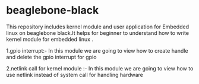 # beaglebone-black

This repository includes kernel module and user application for Embedded linux on beaglebone black.It helps for beginner to understand how to write kernel module for embedded linux .


1.gpio interrupt:-
  In this module we are going to view how to create handle and delete the gpio interrupt for gpio 

2.netlink call for kernel module :- 
  In this module we are going to view how to use netlink instead of system call for handling hardware

